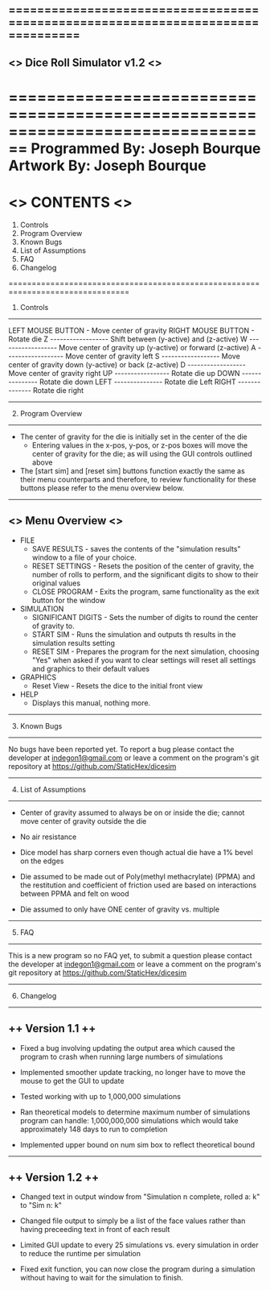 ================================================================================
--------------------------------------------------------------------------------
<> Dice Roll Simulator v1.2                                                   <>
--------------------------------------------------------------------------------
================================================================================
Programmed By: Joseph Bourque
Artwork By: Joseph Bourque
================================================================================
<> CONTENTS                                                                   <>
================================================================================
1. Controls
2. Program Overview
3. Known Bugs
4. List of Assumptions
5. FAQ
6. Changelog

================================================================================
1. Controls
--------------------------------------------------------------------------------
LEFT MOUSE BUTTON - Move center of gravity
RIGHT MOUSE BUTTON - Rotate die
Z ------------------ Shift between (y-active) and (z-active)
W ------------------ Move center of gravity up (y-active) or forward (z-active)
A ------------------ Move center of gravity left
S ------------------ Move center of gravity down (y-active) or back (z-active)
D ------------------ Move center of gravity right
UP ----------------- Rotate die up
DOWN --------------- Rotate die down
LEFT --------------- Rotate die Left
RIGHT -------------- Rotate die right

--------------------------------------------------------------------------------
2. Program Overview
--------------------------------------------------------------------------------
* The center of gravity for the die is initially set in the center of the die
  - Entering values in the x-pos, y-pos, or z-pos boxes will move the center
    of gravity for the die; as will using the GUI controls outlined above
* The [start sim] and [reset sim] buttons function exactly the same as their
  menu counterparts and therefore, to review functionality for these buttons
  please refer to the menu overview below.

--------------------------------------------------------------------------------
<> Menu Overview                                                              <>
--------------------------------------------------------------------------------
* FILE
  - SAVE RESULTS - saves the contents of the "simulation results" window to a 
                   file of your choice.
  - RESET SETTINGS - Resets the position of the center of gravity, the number of
                     rolls to perform, and the significant digits to show to 
                     their original values
  - CLOSE PROGRAM - Exits the program, same functionality as the exit button for
                    the window
* SIMULATION
  - SIGNIFICANT DIGITS - Sets the number of digits to round the center of 
                         gravity to. 
  - START SIM - Runs the simulation and outputs th results in the simulation 
                results setting
  - RESET SIM - Prepares the program for the next simulation, choosing "Yes" 
                when asked if you want to clear settings will reset all settings
                and graphics to their default values
* GRAPHICS
  - Reset View - Resets the dice to the initial front view
* HELP
  - Displays this manual, nothing more.

--------------------------------------------------------------------------------
3. Known Bugs
--------------------------------------------------------------------------------
No bugs have been reported yet. To report a bug please contact the developer
at indegon1@gmail.com or leave a comment on the program's git repository at
https://github.com/StaticHex/dicesim

--------------------------------------------------------------------------------
4. List of Assumptions
--------------------------------------------------------------------------------
- Center of gravity assumed to always be on or inside the die; cannot move
  center of gravity outside the die

- No air resistance

- Dice model has sharp corners even though actual die have a 1% bevel on
  the edges

- Die assumed to be made out of Poly(methyl methacrylate) (PPMA) and the 
  restitution and coefficient of friction used are based on interactions between 
  PPMA and felt on wood

- Die assumed to only have ONE center of gravity vs. multiple

--------------------------------------------------------------------------------
5. FAQ
--------------------------------------------------------------------------------
This is a new program so no FAQ yet, to submit a question please contact the
developer at indegon1@gmail.com or leave a comment on the program's git 
repository at https://github.com/StaticHex/dicesim

--------------------------------------------------------------------------------
6. Changelog
--------------------------------------------------------------------------------
++ Version 1.1 ++
--------------------------------------------------------------------------------
- Fixed a bug involving updating the output area which caused the program to 
  crash when running large numbers of simulations

- Implemented smoother update tracking, no longer have to move the mouse to
  get the GUI to update

- Tested working with up to 1,000,000 simulations

- Ran theoretical models to determine maximum number of simulations program
  can handle: 1,000,000,000 simulations which would take approximately 
  148 days to run to completion

- Implemented upper bound on num sim box to reflect theoretical bound

--------------------------------------------------------------------------------
++ Version 1.2 ++
--------------------------------------------------------------------------------
- Changed text in output window from "Simulation n complete, rolled a: k" to
  "Sim n: k"

- Changed file output to simply be a list of the face values rather than having
  preceeding text in front of each result

- Limited GUI update to every 25 simulations vs. every simulation in order to
  reduce the runtime per simulation 

- Fixed exit function, you can now close the program during a simulation without
  having to wait for the simulation to finish.
